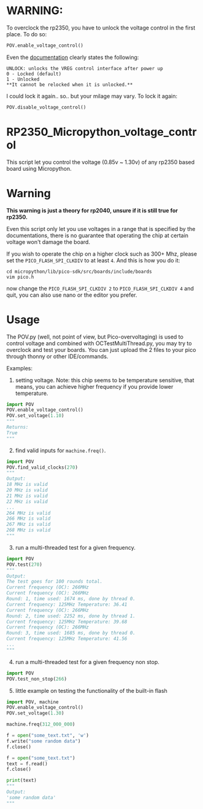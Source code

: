 # WARNING:
To overclock the rp2350, you have to unlock the voltage control in the first place. To do so:
```python
POV.enable_voltage_control()
```

Even the [documentation](https://datasheets.raspberrypi.com/rp2350/rp2350-datasheet.pdf#page=460&zoom=100,153,197) clearly states the following:
```
UNLOCK: unlocks the VREG control interface after power up
0 - Locked (default)
1 - Unlocked
**It cannot be relocked when it is unlocked.**
```

I could lock it again.. so.. but your milage may vary. To lock it again:
```python
POV.disable_voltage_control()
```

# RP2350_Micropython_voltage_control
This script let you control the voltage (0.85v ~ 1.30v) of any rp2350 based board using Micropython.

# Warning
**This warning is just a theory for rp2040, unsure if it is still true for rp2350.** 

Even this script only let you use voltages in a range that is specified by the documentations, there is no guarantee that operating the chip at certain voltage won't damage the board.

If you wish to operate the chip on a higher clock such as 300+ Mhz, please set the `PICO_FLASH_SPI_CLKDIV` to at least `4`. And this is how you do it:
```shell
cd micropython/lib/pico-sdk/src/boards/include/boards
vim pico.h
```
now change the `PICO_FLASH_SPI_CLKDIV 2` to `PICO_FLASH_SPI_CLKDIV 4` and quit, you can also use nano or the editor you prefer.


# Usage
The POV.py (well, not point of view, but Pico-overvoltaging) is used to control voltage and combined with OCTestMultiThread.py, you may try to overclock and test your boards. 
You can just upload the 2 files to your pico through thonny or other IDE/commands.

Examples:
1. setting voltage. Note: this chip seems to be temperature sensitive, that means, you can achieve higher frequency if you provide lower temperature.
```python
import POV
POV.enable_voltage_control()
POV.set_voltage(1.10)
"""
Returns:
True
"""
```
2. find valid inputs for `machine.freq()`.
```python
import POV
POV.find_valid_clocks(270)
"""
Output:
18 MHz is valid
20 MHz is valid
21 MHz is valid
22 MHz is valid
...
264 MHz is valid
266 MHz is valid
267 MHz is valid
268 MHz is valid
"""
```

3. run a multi-threaded test for a given frequency.
```python
import POV
POV.test(270)
"""
Output:
The test goes for 100 rounds total.
Current frequency (OC): 266MHz
Current frequency (OC): 266MHz
Round: 1, time used: 1674 ms, done by thread 0.
Current frequency: 125MHz Temperature: 36.41
Current frequency (OC): 266MHz
Round: 2, time used: 2252 ms, done by thread 1.
Current frequency: 125MHz Temperature: 39.68
Current frequency (OC): 266MHz
Round: 3, time used: 1685 ms, done by thread 0.
Current frequency: 125MHz Temperature: 41.56
...
"""
```
4. run a multi-threaded test for a given frequency non stop.
```python
import POV
POV.test_non_stop(266)
```
5. little example on testing the functionality of the built-in flash
```python
import POV, machine
POV.enable_voltage_control()
POV.set_voltage(1.30)

machine.freq(312_000_000)

f = open("some_text.txt", 'w')
f.write("some random data")
f.close()

f = open("some_text.txt")
text = f.read()
f.close()

print(text)
"""
Output:
'some random data'
"""
```

